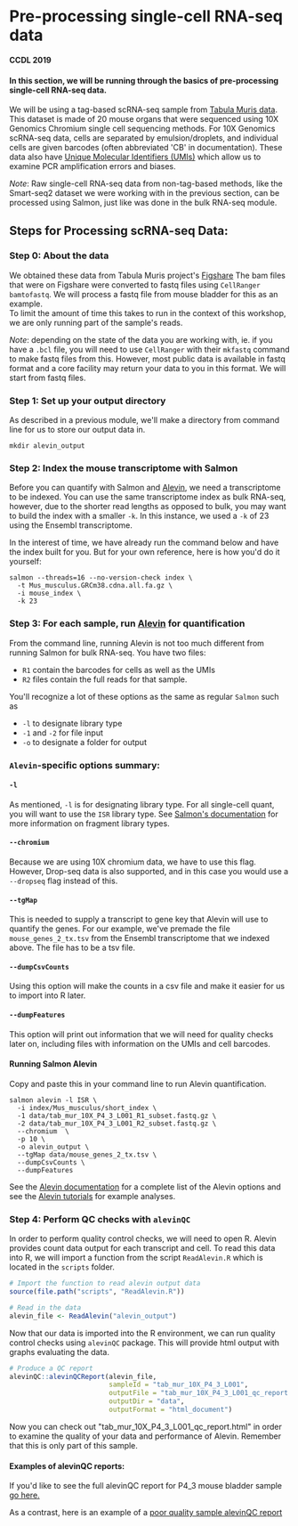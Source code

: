 # Pre-processing single-cell RNA-seq data

**CCDL 2019**

#### In this section, we will be running through the basics of pre-processing single-cell RNA-seq data.

We will be using a tag-based scRNA-seq sample from [Tabula Muris data](https://www.nature.com/articles/s41586-018-0590-4).
This dataset is made of 20 mouse organs that were sequenced using 10X Genomics
Chromium single cell sequencing methods.
For 10X Genomics scRNA-seq data, cells are separated by emulsion/droplets, and individual cells
are given barcodes (often abbreviated 'CB' in documentation).
These data also have
[Unique Molecular Identifiers (UMIs)](http://www.nature.com/doifinder/10.1038/nmeth.2772)
which allow us to examine PCR amplification errors and biases.

*Note*: Raw single-cell RNA-seq data from non-tag-based methods, like the Smart-seq2
dataset we were working with in the previous section, can be processed using
Salmon, just like was done in the bulk RNA-seq module.

## Steps for Processing scRNA-seq Data:

### Step 0: About the data

We obtained these data from Tabula Muris project's [Figshare](https://figshare.com/projects/Tabula_Muris_Transcriptomic_characterization_of_20_organs_and_tissues_from_Mus_musculus_at_single_cell_resolution/27733)
The bam files that were on Figshare were converted to fastq files using
`CellRanger bamtofastq`.
We will process a fastq file from mouse bladder for this as an example.  
To limit the amount of time this takes to run in the context of this workshop,
we are only running part of the sample's reads.

*Note*: depending on the state of the data you are working with, ie. if you have
a `.bcl` file, you will need to use `CellRanger` with their `mkfastq` command to
make fastq files from this.
However, most public data is available in fastq format and a core facility may
return your data to you in this format.
We will start from fastq files.

### Step 1: Set up your output directory

As described in a previous module, we'll make a directory from command line
for us to store our output data in.

```
mkdir alevin_output  
```

### Step 2: Index the mouse transcriptome with Salmon

Before you can quantify with Salmon and
[Alevin](https://www.biorxiv.org/content/10.1101/335000v2), we need a transcriptome
to be indexed.
You can use the same transcriptome index as bulk RNA-seq, however,
due to the shorter read lengths as opposed to bulk, you may want to build the
index with a smaller `-k`.
In this instance, we used a `-k` of 23 using the Ensembl transcriptome.

In the interest of time, we have already run the command below and have the index
built for you.
But for your own reference, here is how you'd do it yourself:
```
salmon --threads=16 --no-version-check index \
  -t Mus_musculus.GRCm38.cdna.all.fa.gz \
  -i mouse_index \
  -k 23
```

### Step 3: For each sample, run [Alevin](https://www.biorxiv.org/content/10.1101/335000v2) for quantification

From the command line, running Alevin is not too much different from running
Salmon for bulk RNA-seq.
You have two files:
- `R1` contain the barcodes for cells as well as the UMIs
- `R2` files contain the full reads for that sample.  

You'll recognize a lot of these options as the same as regular `Salmon` such as
- `-l` to designate library type
- `-1` and `-2` for file input
- `-o` to designate a folder for output

### `Alevin`-specific options summary:

#### `-l`
As mentioned, `-l` is for designating library type. For all single-cell quant,
you will want to use the `ISR` library type.
See [Salmon's documentation](https://salmon.readthedocs.io/en/latest/library_type.html)
for more information on fragment library types.

#### `--chromium`
Because we are using 10X chromium data, we have to use this flag. However,
Drop-seq data is also supported, and in this case you would use a `--dropseq`
flag instead of this.

#### `--tgMap`
This is needed to supply a transcript to gene key that Alevin will use to
quantify the genes. For our example, we've premade the file `mouse_genes_2_tx.tsv` from
the Ensembl transcriptome that we indexed above. The file has to be a tsv file.

#### `--dumpCsvCounts`
Using this option will make the counts in a csv file and make it easier for us to
import into R later.

#### `--dumpFeatures`
This option will print out information that we will need for quality checks
later on, including files with information on the UMIs and cell barcodes.

#### Running Salmon Alevin

Copy and paste this in your command line to run Alevin quantification.

```
salmon alevin -l ISR \
  -i index/Mus_musculus/short_index \
  -1 data/tab_mur_10X_P4_3_L001_R1_subset.fastq.gz \
  -2 data/tab_mur_10X_P4_3_L001_R2_subset.fastq.gz \
  --chromium  \
  -p 10 \
  -o alevin_output \
  --tgMap data/mouse_genes_2_tx.tsv \
  --dumpCsvCounts \
  --dumpFeatures
```

See the [Alevin documentation](https://salmon.readthedocs.io/en/latest/alevin.html)
for a complete list of the Alevin options and see the
[Alevin tutorials](https://combine-lab.github.io/alevin-tutorial/2018/running-alevin/)
for example analyses.

### Step 4: Perform QC checks with `alevinQC`

In order to perform quality control checks, we will need to open R.
Alevin provides count data output for each transcript and cell. To read this
data into R, we will import a function from the script `ReadAlevin.R` which is
located in the `scripts` folder.

```r
# Import the function to read alevin output data
source(file.path("scripts", "ReadAlevin.R"))

# Read in the data
alevin_file <- ReadAlevin("alevin_output")
```

Now that our data is imported into the R environment, we can run quality control
checks using `alevinQC` package.
This will provide html output with graphs evaluating the data.

```r
# Produce a QC report
alevinQC::alevinQCReport(alevin_file,
                         sampleId = "tab_mur_10X_P4_3_L001",
                         outputFile = "tab_mur_10X_P4_3_L001_qc_report.html",
                         outputDir = "data",
                         outputFormat = "html_document")
```
Now you can check out "tab_mur_10X_P4_3_L001_qc_report.html" in order to examine
the quality of your data and performance of Alevin.
Remember that this is only part of this sample.

#### Examples of alevinQC reports:

If you'd like to see the full alevinQC report for P4_3 mouse bladder sample [go here.](https://alexslemonade.github.io/training-modules/scRNA-seq/data/10X_P4_3_qc_report.html)

As a contrast, here is an example of a [poor quality sample alevinQC report](https://alexslemonade.github.io/training-modules/scRNA-seq/data/Bad_Example_10X_P4_2_qc_report.html)
